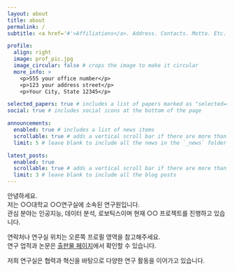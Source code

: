 ```yaml
---
layout: about
title: about
permalink: /
subtitle: <a href='#'>Affiliations</a>. Address. Contacts. Motto. Etc.

profile:
  align: right
  image: prof_pic.jpg
  image_circular: false # crops the image to make it circular
  more_info: >
    <p>555 your office number</p>
    <p>123 your address street</p>
    <p>Your City, State 12345</p>

selected_papers: true # includes a list of papers marked as "selected={true}"
social: true # includes social icons at the bottom of the page

announcements:
  enabled: true # includes a list of news items
  scrollable: true # adds a vertical scroll bar if there are more than 3 news items
  limit: 5 # leave blank to include all the news in the `_news` folder

latest_posts:
  enabled: true
  scrollable: true # adds a vertical scroll bar if there are more than 3 new posts items
  limit: 3 # leave blank to include all the blog posts
---
```


안녕하세요.  
저는 ○○대학교 ○○연구실에 소속된 연구원입니다.  
관심 분야는 인공지능, 데이터 분석, 로보틱스이며 현재 ○○ 프로젝트를 진행하고 있습니다.  

연락처나 연구실 위치는 오른쪽 프로필 영역을 참고해주세요.  
연구 업적과 논문은 [출판물 페이지](/al-folio/publications/)에서 확인할 수 있습니다.  

저희 연구실은 협력과 혁신을 바탕으로 다양한 연구 활동을 이어가고 있습니다.  

